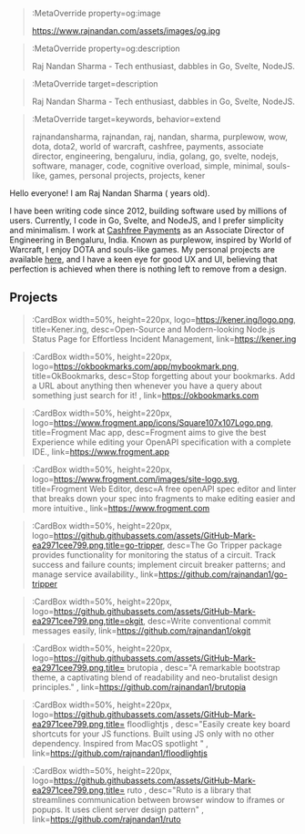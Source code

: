 > :MetaOverride property=og:image
>
> https://www.rajnandan.com/assets/images/og.jpg

> :MetaOverride property=og:description
>
> Raj Nandan Sharma - Tech enthusiast, dabbles in Go, Svelte, NodeJS.

> :MetaOverride target=description
>
> Raj Nandan Sharma - Tech enthusiast, dabbles in Go, Svelte, NodeJS.

> :MetaOverride target=keywords, behavior=extend
>
> rajnandansharma, rajnandan, raj, nandan, sharma, purplewow, wow, dota, dota2, world of warcraft, cashfree, payments, associate director, engineering, bengaluru, india, golang, go, svelte, nodejs, software, manager, code, cognitive overload, simple, minimal, souls-like, games, personal projects, projects, kener

Hello everyone! I am Raj Nandan Sharma (<span id="age"></span> years old).

I have been writing code since 2012, building software used by millions of users.
Currently, I code in Go, Svelte, and NodeJS, and I prefer simplicity and minimalism. I work at [Cashfree Payments](https://cashfree.com) as an Associate Director of Engineering in Bengaluru, India.
Known as purplewow, inspired by World of Warcraft, I enjoy DOTA and souls-like games.
My personal projects are available [here](/projects), and I have a keen eye for good UX and UI, believing that perfection is achieved when there is nothing left to remove from a design.

## Projects

> :CardBox width=50%, height=220px, logo=https://kener.ing/logo.png, title=Kener.ing, desc=Open-Source and Modern-looking Node.js Status Page for Effortless Incident Management, link=https://kener.ing

> :CardBox width=50%, height=220px, logo=https://okbookmarks.com/app/mybookmark.png, title=OkBookmarks, desc=Stop forgetting about your bookmarks. Add a URL about anything then whenever you have a query about something just search for it! , link=https://okbookmarks.com

> :CardBox width=50%, height=220px, logo=https://www.frogment.app/icons/Square107x107Logo.png, title=Frogment Mac app, desc=Frogment aims to give the best Experience while editing your OpenAPI specification with a complete IDE., link=https://www.frogment.app

> :CardBox width=50%, height=220px, logo=https://www.frogment.com/images/site-logo.svg, title=Frogment Web Editor, desc=A free openAPI spec editor and linter that breaks down your spec into fragments to make editing easier and more intuitive., link=https://www.frogment.com

> :CardBox width=50%, height=220px, logo=https://github.githubassets.com/assets/GitHub-Mark-ea2971cee799.png,title=go-tripper, desc=The Go Tripper package provides functionality for monitoring the status of a circuit. Track success and failure counts; implement circuit breaker patterns; and manage service availability., link=https://github.com/rajnandan1/go-tripper

> :CardBox width=50%, height=220px, logo=https://github.githubassets.com/assets/GitHub-Mark-ea2971cee799.png,title=okgit, desc=Write conventional commit messages easily, link=https://github.com/rajnandan1/okgit

> :CardBox width=50%, height=220px, logo=https://github.githubassets.com/assets/GitHub-Mark-ea2971cee799.png,title= brutopia , desc="A remarkable bootstrap theme, a captivating blend of readability and neo-brutalist design principles." , link=https://github.com/rajnandan1/brutopia

> :CardBox width=50%, height=220px, logo=https://github.githubassets.com/assets/GitHub-Mark-ea2971cee799.png,title= floodlightjs , desc="Easily create key board shortcuts for your JS functions. Built using JS only with no other dependency. Inspired from MacOS spotlight " , link=https://github.com/rajnandan1/floodlightjs

> :CardBox width=50%, height=220px, logo=https://github.githubassets.com/assets/GitHub-Mark-ea2971cee799.png,title= ruto , desc="Ruto is a library that streamlines communication between browser window to iframes or popups. It uses client server design pattern" , link=https://github.com/rajnandan1/ruto
